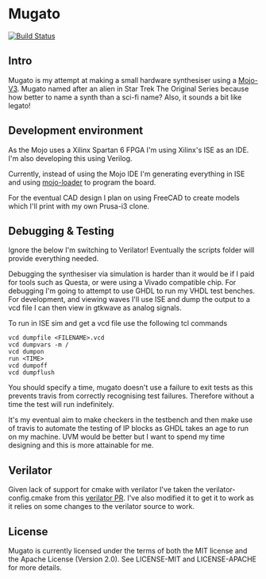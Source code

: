 # Mugato
[![Build Status](https://travis-ci.org/xd009642/Mugato.svg?branch=master)](https://travis-ci.org/xd009642/Mugato)
## Intro
Mugato is my attempt at making a small hardware synthesiser using a
[Mojo-V3](https://embeddedmicro.com/products/mojo-v3). Mugato named after an
alien in Star Trek The Original Series because how better to name a synth than
a sci-fi name? Also, it sounds a bit like legato!

## Development environment
As the Mojo uses a Xilinx Spartan 6 FPGA I'm using Xilinx's ISE as an IDE. I'm
also developing this using Verilog. 

Currently, instead of using the Mojo IDE I'm generating everything in ISE and using 
[mojo-loader](https://embeddedmicro.com/pages/mojo-loader) to program the board.

For the eventual CAD design I plan on using FreeCAD to create models which I'll
print with my own Prusa-i3 clone.

## Debugging & Testing

Ignore the below I'm switching to Verilator! Eventually the scripts folder will
provide everything needed.

Debugging the synthesiser via simulation is harder than it would be if I paid
for tools such as Questa, or were using a Vivado compatible chip. For debugging
I'm going to attempt to use GHDL to run my VHDL test benches. For development,
and viewing waves I'll use ISE and dump the output to a vcd file I can then view
in gtkwave as analog signals.

To run in ISE sim and get a vcd file use the following tcl commands

```
vcd dumpfile <FILENAME>.vcd
vcd dumpvars -m /
vcd dumpon
run <TIME>
vcd dumpoff
vcd dumpflush
```

You should specify a time, mugato doesn't use a failure to exit tests as this
prevents travis from correctly recognising test failures. Therefore without
a time the test will run indefinitely.

It's my eventual aim to make checkers in the testbench and then make use of
travis to automate the testing of IP blocks as GHDL takes an age to run on my
machine. UVM would be better but I want to spend my time designing and this is
more attainable for me.

## Verilator

Given lack of support for cmake with verilator I've taken the 
verilator-config.cmake from this
[verilator PR](https://github.com/patstew/verilator/tree/python). I've also
modified it to get it to work as it relies on some changes to the verilator 
source to work.

## License
Mugato  is currently licensed under the terms of both the MIT license and the
Apache License (Version 2.0). See LICENSE-MIT and LICENSE-APACHE for more
details.
